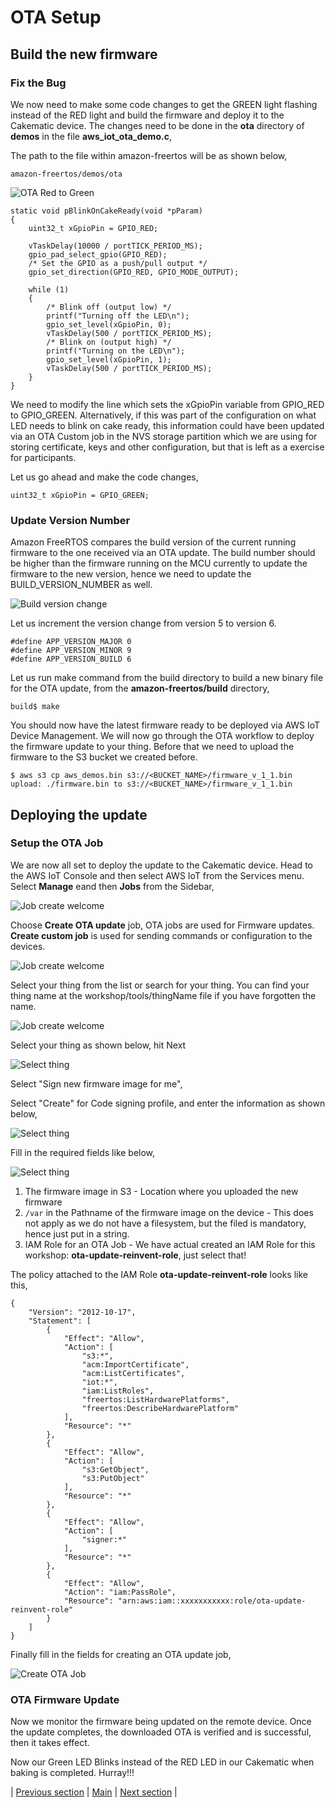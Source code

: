# OTA Setup

## Build the new firmware

### Fix the Bug
We now need to make some code changes to get the GREEN light flashing instead of the RED light and build the firmware and deploy it to the Cakematic device. The changes need to be done in the **ota** directory of **demos** in the file **aws_iot_ota_demo.c**,

The path to the file within amazon-freertos will be as shown below,

```
amazon-freertos/demos/ota
```

![OTA Red to Green](ws_ota_red_to_green.png?raw=true)


```
static void pBlinkOnCakeReady(void *pParam)
{
    uint32_t xGpioPin = GPIO_RED;

    vTaskDelay(10000 / portTICK_PERIOD_MS);
    gpio_pad_select_gpio(GPIO_RED);
    /* Set the GPIO as a push/pull output */
    gpio_set_direction(GPIO_RED, GPIO_MODE_OUTPUT);

    while (1)
    {
        /* Blink off (output low) */
        printf("Turning off the LED\n");
        gpio_set_level(xGpioPin, 0);
        vTaskDelay(500 / portTICK_PERIOD_MS);
        /* Blink on (output high) */
        printf("Turning on the LED\n");
        gpio_set_level(xGpioPin, 1);
        vTaskDelay(500 / portTICK_PERIOD_MS);
    }
}

```

We need to modify the line which sets the xGpioPin variable from GPIO_RED to GPIO_GREEN. Alternatively, if this was part of the configuration on what LED needs to blink on cake ready, this information could have been updated via an OTA Custom job in the NVS storage partition which we are using for storing certificate, keys and other configuration, but that is left as a exercise for participants.

Let us go ahead and make the code changes,

```
uint32_t xGpioPin = GPIO_GREEN;
```

### Update Version Number

Amazon FreeRTOS compares the build version of the current running firmware to the one received via an OTA update. The build number should be higher than the firmware running on the MCU currently to update the firmware to the new version, hence we need to update the BUILD_VERSION_NUMBER as well.

![Build version change](ws_app_version_change.png?raw=true)

Let us increment the version change from version 5 to version 6.

```
#define APP_VERSION_MAJOR 0
#define APP_VERSION_MINOR 9
#define APP_VERSION_BUILD 6
```

Let us run make command from the build directory to build a new binary file for the OTA update, from the **amazon-freertos/build** directory,

```
build$ make
```

You should now have the latest firmware ready to be deployed via AWS IoT Device Management. We will now go through the OTA workflow to deploy the firmware update to your thing. Before that we need to upload the firmware to the S3 bucket we created before.

```
$ aws s3 cp aws_demos.bin s3://<BUCKET_NAME>/firmware_v_1_1.bin
upload: ./firmware.bin to s3://<BUCKET_NAME>/firmware_v_1_1.bin
```

## Deploying the update

### Setup the OTA Job

We are now all set to deploy the update to the Cakematic device. Head to the AWS IoT Console and then select AWS IoT from the Services menu. Select **Manage** eand then **Jobs** from the Sidebar,

![Job create welcome](ws_create_job_welcome.png?raw=true)


Choose **Create OTA update** job, OTA jobs are used for Firmware updates. **Create custom job** is used for sending commands or configuration to the devices.

![Job create welcome](ws_creat_ota_job.png?raw=true)


Select your thing from the list or search for your thing. You can find your thing name at the workshop/tools/thingName file if you have forgotten the name.

![Job create welcome](ws_select_thing_for_ota.png?raw=true)


Select your thing as shown below, hit Next

![Select thing](ws_thing_selected_for_ota.png?raw=true)


Select "Sign new firmware image for me",

Select "Create" for Code signing profile, and enter the information as shown below,

![Select thing](ws_code_signing_profile.png?raw=true)


Fill in the required fields like below,

![Select thing](ws_ota_info_provided.png?raw=true)

1. The firmware image in S3 - Location where you uploaded the new firmware
2. `/var` in the Pathname of the firmware image on the device - This does not apply as we do not have a filesystem, but the filed is mandatory, hence just put in a string.
3. IAM Role for an OTA Job - We have actual created an IAM Role for this workshop: **ota-update-reinvent-role**, just select that!

The policy attached to the IAM Role **ota-update-reinvent-role** looks like this,

```
{
    "Version": "2012-10-17",
    "Statement": [
        {
            "Effect": "Allow",
            "Action": [
                "s3:*",
                "acm:ImportCertificate",
                "acm:ListCertificates",
                "iot:*",
                "iam:ListRoles",
                "freertos:ListHardwarePlatforms",
                "freertos:DescribeHardwarePlatform"
            ],
            "Resource": "*"
        },
        {
            "Effect": "Allow",
            "Action": [
                "s3:GetObject",
                "s3:PutObject"
            ],
            "Resource": "*"
        },
        {
            "Effect": "Allow",
            "Action": [
                "signer:*"
            ],
            "Resource": "*"
        },
        {
            "Effect": "Allow",
            "Action": "iam:PassRole",
            "Resource": "arn:aws:iam::xxxxxxxxxxx:role/ota-update-reinvent-role"
        }
    ]
}
```

Finally fill in the fields for creating an OTA update job,

![Create OTA Job](ws_final_ota_step.png?raw=true)

### OTA Firmware Update

Now we monitor the firmware being updated on the remote device. Once the update completes, the downloaded OTA is verified and is successful, then it takes effect.

Now our Green LED Blinks instead of the RED LED in our Cakematic when baking is completed.
Hurray!!!

| [Previous section](./03_FIRMWARE_AND_PARTITION_BUILD.md) | [Main](../README.md) | [Next section](../README.md) |
